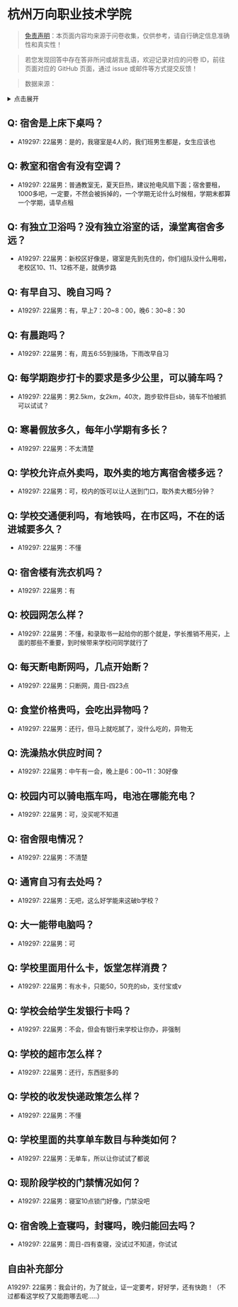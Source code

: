 # 杭州万向职业技术学院

> [免责声明](https://colleges.chat/#_3)：本页面内容均来源于问卷收集，仅供参考，请自行确定信息准确性和真实性！

> 若您发现回答中存在答非所问或胡言乱语，欢迎记录对应的问卷 ID，前往页面对应的 GitHub 页面，通过 issue 或邮件等方式提交反馈！

> 数据来源：

<details><summary>点击展开</summary>
<ul>
<li>A19297: 匿名 (2023 年 06 月)</li>
</ul>
</details>

## Q: 宿舍是上床下桌吗？

- A19297: 22届男：是的，我寝室是4人的，我们班男生都是，女生应该也

## Q: 教室和宿舍有没有空调？

- A19297: 22届男：普通教室无，夏天巨热，建议抢电风扇下面；宿舍要租，1000多吧，一定要，不然会被拆掉的，一个学期无论什么时候租，学期末都算一个学期，请早点租

## Q: 有独立卫浴吗？没有独立浴室的话，澡堂离宿舍多远？

- A19297: 22届男：新校区好像是，寝室是先到先住的，你们组队没什么用啦，老校区10、11、12栋不是，就俩步路

## Q: 有早自习、晚自习吗？

- A19297: 22届男：有，早上7：20\~8：00，晚6：30\~8：30

## Q: 有晨跑吗？

- A19297: 22届男：有，周五6:55到操场，下雨改早自习

## Q: 每学期跑步打卡的要求是多少公里，可以骑车吗？

- A19297: 22届男：男2.5km，女2km，40次，跑步软件巨sb，骑车不怕被抓可以试试？

## Q: 寒暑假放多久，每年小学期有多长？

- A19297: 22届男：不太清楚

## Q: 学校允许点外卖吗，取外卖的地方离宿舍楼多远？

- A19297: 22届男：可，校内的饭可以让人送到门口，取外卖大概5分钟？

## Q: 学校交通便利吗，有地铁吗，在市区吗，不在的话进城要多久？

- A19297: 22届男：不懂

## Q: 宿舍楼有洗衣机吗？

- A19297: 22届男：有

## Q: 校园网怎么样？

- A19297: 22届男：不懂，和录取书一起给你的那个就是，学长推销不用买，上面的那些不重要，到时候带来学校问同学就行了

## Q: 每天断电断网吗，几点开始断？

- A19297: 22届男：只断网，周日-四23点

## Q: 食堂价格贵吗，会吃出异物吗？

- A19297: 22届男：还行，但马上就吃腻了，没什么吃的，异物无

## Q: 洗澡热水供应时间？

- A19297: 22届男：中午有一会，晚上是6：00\~11：30好像

## Q: 校园内可以骑电瓶车吗，电池在哪能充电？

- A19297: 22届男：可，没买呢不知道

## Q: 宿舍限电情况？

- A19297: 22届男：不清楚

## Q: 通宵自习有去处吗？

- A19297: 22届男：无吧，这么好学能来这破b学校？

## Q: 大一能带电脑吗？

- A19297: 22届男：可

## Q: 学校里面用什么卡，饭堂怎样消费？

- A19297: 22届男：有水卡，只能50，50充的sb，支付宝或v

## Q: 学校会给学生发银行卡吗？

- A19297: 22届男：不会，但会有银行来学校让你办，非强制

## Q: 学校的超市怎么样？

- A19297: 22届男：还行，东西挺多的

## Q: 学校的收发快递政策怎么样？

- A19297: 22届男：不懂

## Q: 学校里面的共享单车数目与种类如何？

- A19297: 22届男：无单车，所以让你试试了都说

## Q: 现阶段学校的门禁情况如何？

- A19297: 22届男：寝室10点锁门好像，门禁没吧

## Q: 宿舍晚上查寝吗，封寝吗，晚归能回去吗？

- A19297: 22届男：周日-四有查寝，没试过不知道，你试试

## 自由补充部分

A19297: 22届男：我会计的，为了就业，证一定要考，好好学，还有快跑！（不过都看这学校了又能跑哪去呢.....）